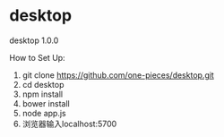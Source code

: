 # desktop
desktop 1.0.0

How to Set Up:

1. git clone https://github.com/one-pieces/desktop.git
2. cd desktop
3. npm install
4. bower install
5. node app.js
6. 浏览器输入localhost:5700
